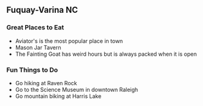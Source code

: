 ## Fuquay-Varina NC

### Great Places to Eat

- Aviator's is the most popular place in town
- Mason Jar Tavern
- The Fainting Goat has weird hours but is always packed when it is open

### Fun Things to Do

- Go hiking at Raven Rock
- Go to the Science Museum in downtown Raleigh
- Go mountain biking at Harris Lake
